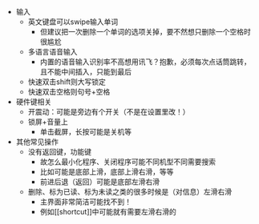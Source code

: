 - 输入
  - 英文键盘可以swipe输入单词
    - 但建议把一次删除一个单词的选项关掉，要不然想只删除一个空格时很尴尬
  - 多语言语音输入
    - 内置的语音输入识别率不高想用讯飞？抱歉，必须每次点话筒跳转，且不能中间插入，只能到最后
  - 快速双击shift则大写锁定
  - 快速双击空格则句号+空格
- 硬件键相关
  - 开震动：可能是旁边有个开关（不是在设置里改！）
  - 锁屏+音量上
    - 单击截屏，长按可能是关机等
- 其他常见操作
  - 没有返回键，功能键
    - 故怎么最小化程序、关闭程序可能不同机型不同需要搜索
    - 比如可能是底部上滑，底部上滑右滑，等等
    - 前进后退（返回）可能是底部左滑右滑
  - 删除、标为已读、标为未读之类的很多时候是（对信息）左滑右滑
    - 主界面非常简洁可能找不到！
    - 例如[[shortcut]]中可能就有需要左滑右滑的